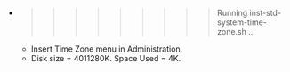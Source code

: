 * >>>>>>>>> Running inst-std-system-time-zone.sh ...
  * Insert Time Zone menu in Administration.
  * Disk size = 4011280K. Space Used = 4K.
